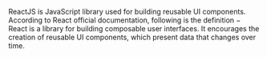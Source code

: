 ReactJS is JavaScript library used for building reusable UI components. According to React official documentation, following is the definition − React is a library for building composable user interfaces. It encourages the creation of reusable UI components, which present data that changes over time.

